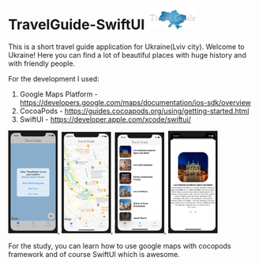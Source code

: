 # TravelGuide-SwiftUI <img src="image/logo.png" width="100">

This is a short travel guide application for Ukraine(Lviv city).  Welcome to Ukraine! Here you can find a lot of beautiful places with huge history and with friendly people.

For the development I used: 

   1. Google Maps Platform - https://developers.google.com/maps/documentation/ios-sdk/overview
   2. CocoaPods - https://guides.cocoapods.org/using/getting-started.html
   3. SwiftUI - https://developer.apple.com/xcode/swiftui/
   
   <img src="image/2.png" width="100">,   <img src="image/3.png" width="100">, <img src="image/4.png" width="100">, <img src="image/5.png" width="100">
   
For the study, you can learn how to use google maps with cocopods framework and of course SwiftUI which is awesome.
